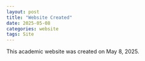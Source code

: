 ```yaml
---
layout: post
title: "Website Created"
date: 2025-05-08
categories: website
tags: Site
---
```


This academic website was created on May 8, 2025. 